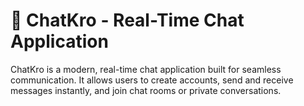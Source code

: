 # 💬 ChatKro - Real-Time Chat Application

ChatKro is a modern, real-time chat application built for seamless communication. It allows users to create accounts, send and receive messages instantly, and join chat rooms or private conversations.

